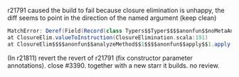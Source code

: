 r21791 caused the build to fail because closure elimination is unhappy, the diff seems to point in the direction of the named argument (keep clean)

```scala
MatchError: Deref(Field(Record(class Typers$$Typer$$$$anonfun$$noMetaAnnot$$1$$1,Map(value keepClean$$1 -> Deref(LocalVar(variable keepClean$$10)))),value keepClean$$1))
at ClosureElim.valueToInstruction(ClosureElimination.scala:191)
at ClosureElim$$$$anonfun$$analyzeMethod$$1$$$$anonfun$$apply$$1.apply(ClosureElimination.scala:172)
```
(In r21811) revert the revert of r21791 (fix constructor parameter annotations). close #3390. together with a new starr it builds. no review.
